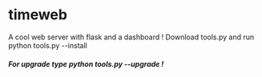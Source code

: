 # timeweb
A cool web server with flask and a dashboard !
Download tools.py and run python tools.py --install
<h5>For upgrade type python tools.py --upgrade !</h5>
